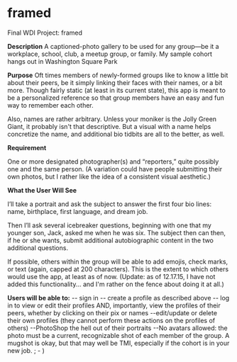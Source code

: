 # framed
Final WDI Project: framed

**Description**
A captioned-photo gallery to be used for any group—be it a workplace, school, club, a meetup group, or family. My sample cohort hangs out in Washington Square Park

**Purpose**
Oft times members of newly-formed groups like to know a little bit about their peers, be it simply linking their faces with their names, or a bit more. Though fairly static (at least in its current state), this app is meant to be a personalized reference so that group members have an easy and fun way to remember each other.

Also, names are rather arbitrary. Unless your moniker is the Jolly Green Giant, it probably isn't that descriptive. But a visual with a name helps concretize the name, and additional bio tidbits are all to the better, as well.

**Requirement**

One or more designated photographer(s) and “reporters,” quite possibly one and the same person. (A variation could have people submitting their own photos, but I rather like the idea of a consistent visual aesthetic.)

**What the User Will See**

I’ll take a portrait and ask the subject to answer the first four bio lines: name, birthplace, first language, and dream job.

Then I’ll ask several icebreaker questions, beginning with one that my younger son, Jack, asked me when he was six. The subject then can then, if he or she wants, submit additional autobiographic content in the two additional questions.

If possible, others within the group will be able to add emojis, check marks, or text (again, capped at 200 characters). This is the extent to which others would use the app, at least as of now. (Update: as of 12.17.15, I have not added this functionality... and I'm rather on the fence about doing it at all.)

**Users will be able to:**
-- sign in
-- create a profile as described above
-- log in to view or edit their profiles AND, importantly, view the profiles of their peers, whether by clicking on their pix or names
--edit/update or delete their own profiles (they cannot perform these actions on the profiles of others)
--PhotoShop the hell out of their portraits
--No avatars allowed: the photo must be a current, recognizable shot of each member of the group. A mugshot is okay, but that may well be TMI, especially if the cohort is in your new job. ; - )
